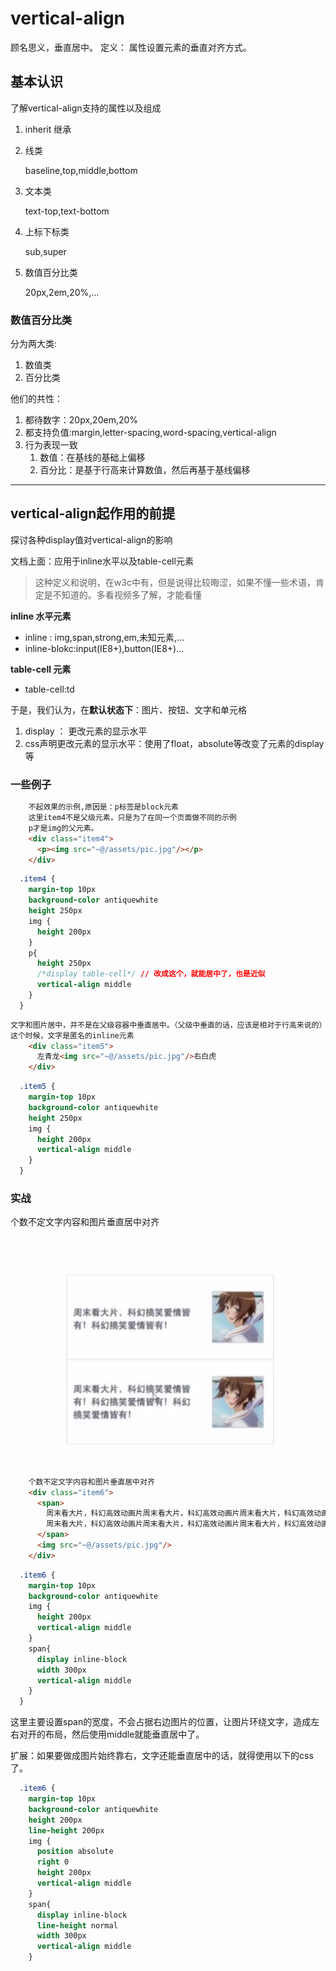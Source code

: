 # vertical-align
顾名思义，垂直居中。
定义： 属性设置元素的垂直对齐方式。


## 基本认识
了解vertical-align支持的属性以及组成

1. inherit 继承
2. 线类
    
    baseline,top,middle,bottom
3. 文本类

    text-top,text-bottom
4. 上标下标类
    
    sub,super
5. 数值百分比类

    20px,2em,20%,...
    
### 数值百分比类

分为两大类:

1. 数值类
2. 百分比类

他们的共性：

1. 都待数字：20px,20em,20%
2. 都支持负值:margin,letter-spacing,word-spacing,vertical-align
3. 行为表现一致
    1. 数值：在基线的基础上偏移
    2. 百分比：是基于行高来计算数值，然后再基于基线偏移
    
----

## vertical-align起作用的前提
探讨各种display值对vertical-align的影响

文档上面：应用于inline水平以及table-cell元素
> 这种定义和说明，在w3c中有，但是说得比较晦涩，如果不懂一些术语，肯定是不知道的。多看视频多了解，才能看懂

**inline 水平元素**

* inline : img,span,strong,em,未知元素,...
* inline-blokc:input(IE8+),button(IE8+)...

**table-cell 元素**

* table-cell:td

于是，我们认为，在**默认状态下**：图片、按钮、文字和单元格

1. display ： 更改元素的显示水平
2. css声明更改元素的显示水平：使用了float，absolute等改变了元素的display等

### 一些例子
```html
    不起效果的示例,原因是：p标签是block元素
    这里item4不是父级元素，只是为了在同一个页面做不同的示例
    p才是img的父元素。
    <div class="item4">
      <p><img src="~@/assets/pic.jpg"/></p>
    </div>
```
```css
  .item4 {
    margin-top 10px
    background-color antiquewhite
    height 250px
    img {
      height 200px
    }
    p{
      height 250px
      /*display table-cell*/ // 改成这个，就能居中了，也是近似
      vertical-align middle
    }
  }
```

```html
文字和图片居中，并不是在父级容器中垂直居中。（父级中垂直的话，应该是相对于行高来说的）
这个时候，文字是匿名的inline元素
    <div class="item5">
      左青龙<img src="~@/assets/pic.jpg"/>右白虎
    </div>
```
```css
  .item5 {
    margin-top 10px
    background-color antiquewhite
    height 250px
    img {
      height 200px
      vertical-align middle
    }
  }
```

### 实战
个数不定文字内容和图片垂直居中对齐
![](/assets/image/htmlcss/verticalalign/文字个数不定和图片居中对齐.png)

```html
    个数不定文字内容和图片垂直居中对齐
    <div class="item6">
      <span>
        周末看大片，科幻高效动画片周末看大片，科幻高效动画片周末看大片，科幻高效动画片周末看大片，科幻高效动画片
        周末看大片，科幻高效动画片周末看大片，科幻高效动画片周末看大片，科幻高效动画片周末看大片，科幻高效动画片
      </span>
      <img src="~@/assets/pic.jpg"/>
    </div>
```
```css
  .item6 {
    margin-top 10px
    background-color antiquewhite
    img {
      height 200px
      vertical-align middle
    }
    span{
      display inline-block
      width 300px
      vertical-align middle
    }
  }
```

这里主要设置span的宽度，不会占据右边图片的位置，让图片环绕文字，造成左右对开的布局，然后使用middle就能垂直居中了。

扩展：如果要做成图片始终靠右，文字还能垂直居中的话，就得使用以下的css了。
```css
  .item6 {
    margin-top 10px
    background-color antiquewhite
    height 200px
    line-height 200px
    img {
      position absolute
      right 0
      height 200px
      vertical-align middle
    }
    span{
      display inline-block
      line-height normal
      width 300px
      vertical-align middle
    }
```
